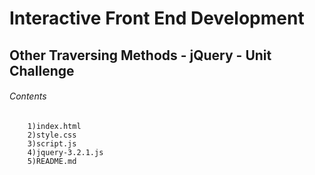 # Interactive Front End Development

##  Other Traversing Methods - jQuery - Unit Challenge

######      Contents
        1)index.html
        2)style.css
        3)script.js
        4)jquery-3.2.1.js
        5)README.md